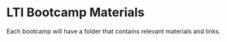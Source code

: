 # LTI Bootcamp Materials

Each bootcamp will have a folder that contains relevant materials and links.
